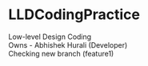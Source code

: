 # LLDCodingPractice
Low-level Design Coding 
<br>
Owns - Abhishek Hurali (Developer)
<br>
Checking new branch (feature1)